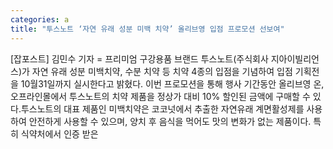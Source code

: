 ```yaml
---
categories: a
title: "투스노트 ‘자연 유래 성분 미백 치약’ 올리브영 입점 프로모션 선보여"
---
```

[잡포스트] 김민수 기자 = 프리미엄 구강용품 브랜드 투스노트(주식회사 지아이빌리언스)가 자연 유래 성분 미백치약, 수분 치약 등 치약 4종의 입점을 기념하여 입점 기획전을 10월31일까지 실시한다고 밝혔다. 이번 프로모션을 통해 행사 기간동안 올리브영 온, 오프라인몰에서 투스노트의 치약 제품을 정상가 대비 10% 할인된 금액에 구매할 수 있다.투스노트의 대표 제품인 미백치약은 코코넛에서 추출한 자연유래 계면활성제를 사용하여 안전하게 사용할 수 있으며, 양치 후 음식을 먹어도 맛의 변화가 없는 제품이다. 특히 식약처에서 인증 받은